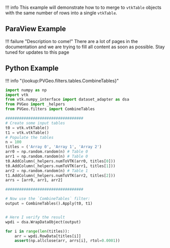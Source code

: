
!!! info
    This example will demonstrate how to to merge to `vtkTable` objects with the same number of rows into a single `vtkTable`.


## ParaView Example

!!! failure "Description to come!"
    There are a lot of pages in the documentation and we are trying to fill all content as soon as possible. Stay tuned for updates to this page


<!--- TODO --->


## Python Example

!!! info "{lookup:PVGeo.filters.tables.CombineTables}"

```py
import numpy as np
import vtk
from vtk.numpy_interface import dataset_adapter as dsa
from PVGeo import _helpers
from PVGeo.filters import CombineTables

##################################
# Create some input tables
t0 = vtk.vtkTable()
t1 = vtk.vtkTable()
# Populate the tables
n = 100
titles = ('Array 0', 'Array 1', 'Array 2')
arr0 = np.random.random(n) # Table 0
arr1 = np.random.random(n) # Table 0
t0.AddColumn(_helpers.numToVTK(arr0, titles[0]))
t0.AddColumn(_helpers.numToVTK(arr1, titles[1]))
arr2 = np.random.random(n) # Table 1
t1.AddColumn(_helpers.numToVTK(arr2, titles[2]))
arrs = [arr0, arr1, arr2]

##################################

# Now use the `CombineTables` filter:
output = CombineTables().Apply(t0, t1)


# Here I verify the result
wpdi = dsa.WrapDataObject(output)

for i in range(len(titles)):
    arr = wpdi.RowData[titles[i]]
    assert(np.allclose(arr, arrs[i], rtol=0.0001))
```
